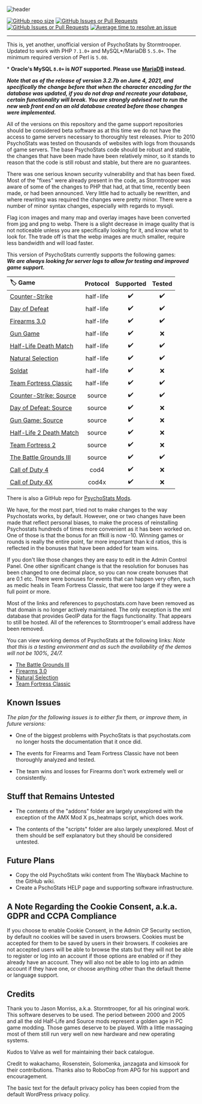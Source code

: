 
![header](https://i.imgur.com/4gf4l2i.png)

[![GitHub repo size](https://img.shields.io/github/repo-size/drek282/psychostats)](https://github.com/Drek282/PsychoStats/archive/refs/heads/main.zip)
 [![GitHub Issues or Pull Requests](https://img.shields.io/github/issues-raw/drek282/psychostats)](https://github.com/Drek282/PsychoStats/issues) [![GitHub Issues or Pull Requests](https://img.shields.io/github/issues-closed-raw/drek282/psychostats)](https://github.com/Drek282/PsychoStats/issues?q=is%3Aissue+is%3Aclosed) [![Average time to resolve an issue](http://isitmaintained.com/badge/resolution/drek282/psychostats.svg)](http://isitmaintained.com/project/drek282/psychostats)
 
---

This is, yet another, unofficial version of PsychoStats by Stormtrooper. Updated to work with PHP `7.1.0+` and MySQL*/MariaDB `5.5.0+`.  The minimum required version of Perl is `5.08`.

\* **Oracle's MySQL `8.0+` is *NOT* supported.  Please use [MariaDB](https://mariadb.org/ "MariaDB") instead.**

***Note that as of the release of version 3.2.7b on June 4, 2021, and specifically the change before that when the character encoding for the database was updated, if you do not drop and recreate your database, certain functionality will break.  You are strongly advised not to run the new web front end on an old database created before those changes were implemented.***

All of the versions on this repository and the game support repositories should be considered beta software as at this time we do not have the access to game servers necessary to thoroughly test releases.  Prior to 2010 PsychoStats was tested on thousands of websites with logs from thousands of game servers.  The base PsychoStats code should be robust and stable, the changes that have been made have been relatively minor, so it stands to reason that the code is still robust and stable, but there are no guarantees.

There was one serious known security vulnerability and that has been fixed.  Most of the "fixes" were already present in the code, as Stormtrooper was aware of some of the changes to PHP that had, at that time, recently been made, or had been announced. Very little had to actually be rewritten, and where rewriting was required the changes were pretty minor. There were a number of minor syntax changes, especially with regards to mysqli.

Flag icon images and many map and overlay images have been converted from jpg and png to webp.  There is a slight decrease in image quality that is not  noticeable unless you are specifically looking for it, and know what to look for.  The trade off is that the webp images are much smaller, require less bandwidth and will load faster.

This version of PsychoStats currently supports the following games:  
***We are always looking for server logs to allow for testing and improved game support.***

| :label: Game | Protocol | Supported | Tested |
| :--- | :---: | :---: | :---: |
| [Counter-Strike](https://github.com/Drek282/ps_cstrike "Counter-Strike") | half-life | :heavy_check_mark: | :heavy_check_mark: |
| [Day of Defeat](https://github.com/Drek282/ps_dod "Day of Defeat") | half-life | :heavy_check_mark: | :heavy_check_mark: |
| [Firearms 3.0](https://github.com/Drek282/ps_firearms "Firearms 3.0") | half-life | :heavy_check_mark: | :heavy_check_mark: |
| [Gun Game](https://github.com/Drek282/ps_gungame "Gun Game") | half-life | :heavy_check_mark: | :x: |
| [Half-Life Death Match](https://github.com/Drek282/ps_hldm "Half-Life Death Match") | half-life | :heavy_check_mark: | :heavy_check_mark: |
| [Natural Selection](https://github.com/Drek282/ps_natural "Natural Selection") | half-life | :heavy_check_mark: | :heavy_check_mark: |
| [Soldat](https://github.com/Drek282/ps_soldat "Soldat") | half-life | :heavy_check_mark: | :x: |
| [Team Fortress Classic](https://github.com/Drek282/ps_tfc "Team Fortress Classic") | half-life | :heavy_check_mark: | :heavy_check_mark: |
| [Counter-Strike: Source](https://github.com/Drek282/ps_cstrikes "Counter-Strike: Source") | source | :heavy_check_mark: | :heavy_check_mark: |
| [Day of Defeat: Source](https://github.com/Drek282/ps_dods "Day of Defeat: Source") | source | :heavy_check_mark: | :x: |
| [Gun Game: Source](https://github.com/Drek282/ps_gungames "Gun Game: Source") | source | :heavy_check_mark: | :x: |
| [Half-Life 2 Death Match](https://github.com/Drek282/ps_hl2dm "Half-Life 2 Death Match") | source | :heavy_check_mark: | :x: |
| [Team Fortress 2](https://github.com/Drek282/ps_tf2 "Team Fortress 2") | source | :heavy_check_mark: | :x: |
| [The Battle Grounds III](https://github.com/Drek282/ps_bg3 "The Battle Grounds III") | source | :heavy_check_mark: | :heavy_check_mark: |
| [Call of Duty 4](https://github.com/Drek282/ps_cod4 "Call of Duty 4") | cod4 | :heavy_check_mark: | :x: |
| [Call of Duty 4X](https://github.com/Drek282/ps_cod4x "Call of Duty 4X") | cod4x | :heavy_check_mark: | :x: |

There is also a GitHub repo for [PsychoStats Mods](https://github.com/Rosenstein/Psychostats-Mods/ "PsychoStats Mods").

We have, for the most part, tried not to make changes to the way Psychostats works, by default. However, one or two changes have been made that reflect personal biases, to make the process of reinstalling Psychostats hundreds of times more convenient as it has been worked on. One of those is that the bonus for an ffkill is now -10.  Winning games or rounds is really the entire point, far more important than k:d ratios, this is reflected in the bonuses that have been added for team wins.

If you don't like those changes they are easy to edit in the Admin Control Panel.  One other significant change is that the resolution for bonuses has been changed to one decimal place, so you can now create bonuses that are 0.1 etc.  There were bonuses for events that can happen very often, such as medic heals in Team Fortress Classic, that were too large if they were a full point or more.

Most of the links and references to psychostats.com have been removed as that domain is no longer actively maintained.  The only exception is the xml database that provides GeoIP data for the flags functionality. That appears to still be hosted. All of the references to Stormtrooper's email address have been removed.


You can view working demos of PsychoStats at the following links: 
*Note that this is a testing environment and as such the availability of the demos will not be 100%, 24/7.*

* [The Battle Grounds III](https://displaced.zone/ps_bg3/ "The Battle Grounds III")
* [Firearms 3.0](https://displaced.zone/ps_firearms-30/ "Firearms 3.0")
* [Natural Selection](https://displaced.zone/ps_ns/ "Natural Selection")
* [Team Fortress Classic](https://displaced.zone/ps_tfc/ "Team Fortress Classic")


## **Known Issues**

*The plan for the following issues is to either fix them, or improve them, in future versions:*

* One of the biggest problems with PsychoStats is that psychostats.com no longer hosts the documentation that it once did.

* The events for Firearms and Team Fortress Classic have not been thoroughly analyzed and tested.

* The team wins and losses for Firearms don't work extremely well or consistently.


## **Stuff that Remains Untested**

* The contents of the "addons" folder are largely unexplored with the exception of the AMX Mod X ps_heatmaps script, which does work.

* The contents of the "scripts" folder are also largely unexplored.  Most of them should be self explanatory but they should be considered untested.


## **Future Plans**

* Copy the old PsychoStats wiki content from The Wayback Machine to the GitHub wiki.
* Create a PschoStats HELP page and supporting software infrastructure.

## A Note Regarding the Cookie Consent, a.k.a. GDPR and CCPA Compliance

If you choose to enable Cookie Consent, in the Admin CP Security section, by default no cookies will be saved in users browsers. Cookies must be accepted for them to be saved by users in their browsers. If cookeies are not accepted users will be able to browse the stats but they will not be able to register or log into an account if those options are enabled or if they already have an account. They will also not be able to log into an admin account if they have one, or choose anything other than the default theme or language support.


## **Credits**

Thank you to Jason Morriss, a.k.a. Stormtrooper, for all his oringinal work. This software deserves to be used. The period between 2000 and 2005 and all the old Half-Life and Source mods represent a golden age in PC game modding. Those games deserve to be played. With a little massaging most of them still run very well on new hardware and new operating systems.

Kudos to Valve as well for maintaining their back catalogue.

Credit to wakachamo, Rosenstein, Solomenka, janzagata and kimsook for their contributions.  Thanks also to RoboCop from APG for his support and encouragement.

The basic text for the default privacy policy has been copied from the default WordPress privacy policy.

